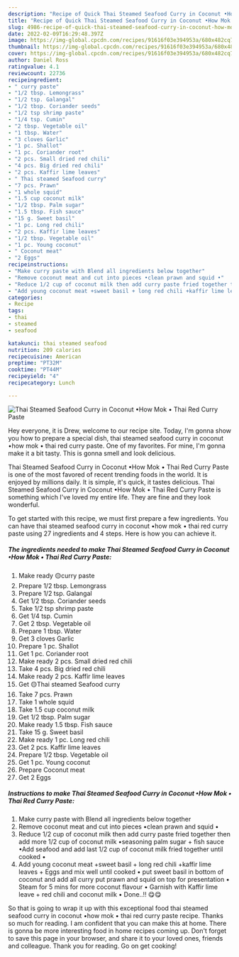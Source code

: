 ```yaml
---
description: "Recipe of Quick Thai Steamed Seafood Curry in Coconut •How Mok • Thai Red Curry Paste"
title: "Recipe of Quick Thai Steamed Seafood Curry in Coconut •How Mok • Thai Red Curry Paste"
slug: 4986-recipe-of-quick-thai-steamed-seafood-curry-in-coconut-how-mok-thai-red-curry-paste
date: 2022-02-09T16:29:48.397Z
image: https://img-global.cpcdn.com/recipes/91616f03e394953a/680x482cq70/thai-steamed-seafood-curry-in-coconut-how-mok-thai-red-curry-paste-recipe-main-photo.jpg
thumbnail: https://img-global.cpcdn.com/recipes/91616f03e394953a/680x482cq70/thai-steamed-seafood-curry-in-coconut-how-mok-thai-red-curry-paste-recipe-main-photo.jpg
cover: https://img-global.cpcdn.com/recipes/91616f03e394953a/680x482cq70/thai-steamed-seafood-curry-in-coconut-how-mok-thai-red-curry-paste-recipe-main-photo.jpg
author: Daniel Ross
ratingvalue: 4.1
reviewcount: 22736
recipeingredient:
- " curry paste"
- "1/2 tbsp. Lemongrass"
- "1/2 tsp. Galangal"
- "1/2 tbsp. Coriander seeds"
- "1/2 tsp shrimp paste"
- "1/4 tsp. Cumin"
- "2 tbsp. Vegetable oil"
- "1 tbsp. Water"
- "3 cloves Garlic"
- "1 pc. Shallot"
- "1 pc. Coriander root"
- "2 pcs. Small dried red chili"
- "4 pcs. Big dried red chili"
- "2 pcs. Kaffir lime leaves"
- " Thai steamed Seafood curry"
- "7 pcs. Prawn"
- "1 whole squid"
- "1.5 cup coconut milk"
- "1/2 tbsp. Palm sugar"
- "1.5 tbsp. Fish sauce"
- "15 g. Sweet basil"
- "1 pc. Long red chili"
- "2 pcs. Kaffir lime leaves"
- "1/2 tbsp. Vegetable oil"
- "1 pc. Young coconut"
- " Coconut meat"
- "2 Eggs"
recipeinstructions:
- "Make curry paste with Blend all ingredients below together"
- "Remove coconut meat and cut into pieces •clean prawn and squid •"
- "Reduce 1/2 cup of coconut milk then add curry paste fried together then add more 1/2 cup of coconut milk •seasoning palm sugar + fish sauce •Add seafood and add last 1/2 cup of coconut milk fried together until cooked •"
- "Add young coconut meat +sweet basil + long red chili +kaffir lime leaves + Eggs and mix well until cooked • put sweet basil in bottom of coconut and add all curry put prawn and squid on top for presentation • Steam for 5 mins for more coconut flavour • Garnish with Kaffir lime leave + red chili and coconut milk • Done..!! 😋😋"
categories:
- Recipe
tags:
- thai
- steamed
- seafood

katakunci: thai steamed seafood 
nutrition: 209 calories
recipecuisine: American
preptime: "PT32M"
cooktime: "PT44M"
recipeyield: "4"
recipecategory: Lunch

---
```



![Thai Steamed Seafood Curry in Coconut •How Mok • Thai Red Curry Paste](https://img-global.cpcdn.com/recipes/91616f03e394953a/680x482cq70/thai-steamed-seafood-curry-in-coconut-how-mok-thai-red-curry-paste-recipe-main-photo.jpg)

Hey everyone, it is Drew, welcome to our recipe site. Today, I'm gonna show you how to prepare a special dish, thai steamed seafood curry in coconut •how mok • thai red curry paste. One of my favorites. For mine, I'm gonna make it a bit tasty. This is gonna smell and look delicious.



Thai Steamed Seafood Curry in Coconut •How Mok • Thai Red Curry Paste is one of the most favored of recent trending foods in the world. It is enjoyed by millions daily. It is simple, it's quick, it tastes delicious. Thai Steamed Seafood Curry in Coconut •How Mok • Thai Red Curry Paste is something which I've loved my entire life. They are fine and they look wonderful.


To get started with this recipe, we must first prepare a few ingredients. You can have thai steamed seafood curry in coconut •how mok • thai red curry paste using 27 ingredients and 4 steps. Here is how you can achieve it.

<!--inarticleads1-->

##### The ingredients needed to make Thai Steamed Seafood Curry in Coconut •How Mok • Thai Red Curry Paste:

1. Make ready  🟡curry paste
1. Prepare 1/2 tbsp. Lemongrass
1. Prepare 1/2 tsp. Galangal
1. Get 1/2 tbsp. Coriander seeds
1. Take 1/2 tsp shrimp paste
1. Get 1/4 tsp. Cumin
1. Get 2 tbsp. Vegetable oil
1. Prepare 1 tbsp. Water
1. Get 3 cloves Garlic
1. Prepare 1 pc. Shallot
1. Get 1 pc. Coriander root
1. Make ready 2 pcs. Small dried red chili
1. Take 4 pcs. Big dried red chili
1. Make ready 2 pcs. Kaffir lime leaves
1. Get  🟡Thai steamed Seafood curry
1. Take 7 pcs. Prawn
1. Take 1 whole squid
1. Take 1.5 cup coconut milk
1. Get 1/2 tbsp. Palm sugar
1. Make ready 1.5 tbsp. Fish sauce
1. Take 15 g. Sweet basil
1. Make ready 1 pc. Long red chili
1. Get 2 pcs. Kaffir lime leaves
1. Prepare 1/2 tbsp. Vegetable oil
1. Get 1 pc. Young coconut
1. Prepare  Coconut meat
1. Get 2 Eggs




<!--inarticleads2-->

##### Instructions to make Thai Steamed Seafood Curry in Coconut •How Mok • Thai Red Curry Paste:

1. Make curry paste with Blend all ingredients below together
1. Remove coconut meat and cut into pieces •clean prawn and squid •
1. Reduce 1/2 cup of coconut milk then add curry paste fried together then add more 1/2 cup of coconut milk •seasoning palm sugar + fish sauce •Add seafood and add last 1/2 cup of coconut milk fried together until cooked •
1. Add young coconut meat +sweet basil + long red chili +kaffir lime leaves + Eggs and mix well until cooked • put sweet basil in bottom of coconut and add all curry put prawn and squid on top for presentation • Steam for 5 mins for more coconut flavour • Garnish with Kaffir lime leave + red chili and coconut milk • Done..!! 😋😋




So that is going to wrap it up with this exceptional food thai steamed seafood curry in coconut •how mok • thai red curry paste recipe. Thanks so much for reading. I am confident that you can make this at home. There is gonna be more interesting food in home recipes coming up. Don't forget to save this page in your browser, and share it to your loved ones, friends and colleague. Thank you for reading. Go on get cooking!
